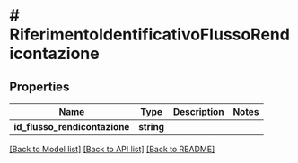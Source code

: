 # # RiferimentoIdentificativoFlussoRendicontazione

## Properties

Name | Type | Description | Notes
------------ | ------------- | ------------- | -------------
**id_flusso_rendicontazione** | **string** |  |

[[Back to Model list]](../../README.md#models) [[Back to API list]](../../README.md#endpoints) [[Back to README]](../../README.md)

